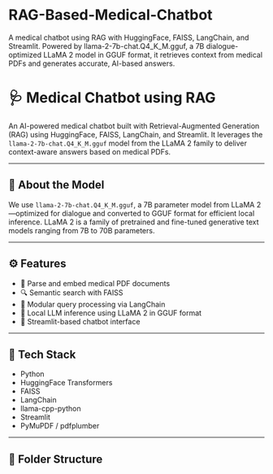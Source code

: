 # RAG-Based-Medical-Chatbot
A medical chatbot using RAG with HuggingFace, FAISS, LangChain, and Streamlit. Powered by llama-2-7b-chat.Q4_K_M.gguf, a 7B dialogue-optimized LLaMA 2 model in GGUF format, it retrieves context from medical PDFs and generates accurate, AI-based answers.

# 🩺 Medical Chatbot using RAG

An AI-powered medical chatbot built with Retrieval-Augmented Generation (RAG) using HuggingFace, FAISS, LangChain, and Streamlit. It leverages the `llama-2-7b-chat.Q4_K_M.gguf` model from the LLaMA 2 family to deliver context-aware answers based on medical PDFs.

---

## 🧠 About the Model

We use `llama-2-7b-chat.Q4_K_M.gguf`, a 7B parameter model from LLaMA 2—optimized for dialogue and converted to GGUF format for efficient local inference. LLaMA 2 is a family of pretrained and fine-tuned generative text models ranging from 7B to 70B parameters.

---

## ⚙️ Features

- 📄 Parse and embed medical PDF documents
- 🔍 Semantic search with FAISS
- 🧩 Modular query processing via LangChain
- 🤖 Local LLM inference using LLaMA 2 in GGUF format
- 💬 Streamlit-based chatbot interface

---

## 🧰 Tech Stack

- Python
- HuggingFace Transformers
- FAISS
- LangChain
- llama-cpp-python
- Streamlit
- PyMuPDF / pdfplumber

---

## 📂 Folder Structure


